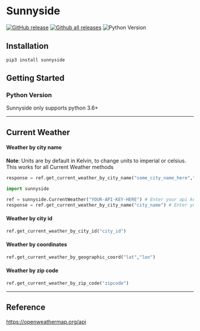 # Sunnyside

[![GitHub release](https://img.shields.io/github/v/release/junqili259/Sunnyside?include_prereleases)](https://github.com/junqili259/Sunnyside/releases)
[![Github all releases](https://img.shields.io/github/downloads/junqili259/Sunnyside/total)](https://github.com/junqili259/Sunnyside/releases)
![Python Version](https://img.shields.io/pypi/pyversions/sunnyside)

## Installation
```
pip3 install sunnyside
```

## Getting Started
### Python Version
Sunnyside only supports python 3.6+
_________________________________________________________________________________________________________________________________________________________________________________

## Current Weather
#### Weather by city name
**Note**: Units are by default in Kelvin, to change units to imperial or celsius.
This works for all Current Weather methods
```python
response = ref.get_current_weather_by_city_name("some_city_name_here","imperial")
```

```python
import sunnyside

ref = sunnyside.CurrentWeather("YOUR-API-KEY-HERE") # Enter your api key here
response = ref.get_current_weather_by_city_name("city_name") # Enter your city name here
```
#### Weather by city id
```python
ref.get_current_weather_by_city_id("city_id")
```
#### Weather by coordinates 
```python
ref.get_current_weather_by_geographic_coord("lat","lon")
```
#### Weather by zip code
```python
ref.get_current_weather_by_zip_code("zipcode")
```

_________________________________________________________________________________________________________________________________________________________________________________

## Reference
https://openweathermap.org/api

